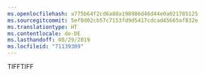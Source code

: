 ```yaml
---
ms.openlocfilehash: a775b64f2cd6a88a198986d46d44e0a021785125
ms.sourcegitcommit: 5ef0d02cb57c7153fd9d5417cdcad45665af832e
ms.translationtype: HT
ms.contentlocale: de-DE
ms.lasthandoff: 08/29/2019
ms.locfileid: "71139389"
---
```

<span data-ttu-id="66612-101">TIFF</span><span class="sxs-lookup"><span data-stu-id="66612-101">TIFF</span></span>